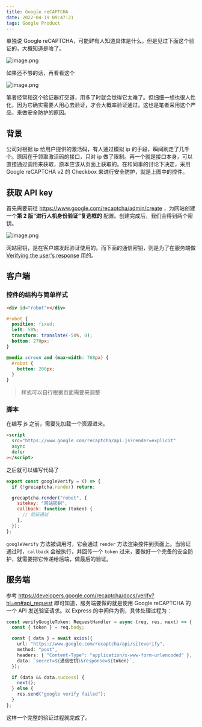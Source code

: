 ```yaml
---
title: Google reCAPTCHA
date: 2022-04-19 09:47:21
tags: Google Product
---
```


单独说 Google reCAPTCHA，可能鲜有人知道具体是什么。但是见过下面这个验证的，大概知道是啥了。

<!-- more -->

![image.png](https://p1-juejin.byteimg.com/tos-cn-i-k3u1fbpfcp/e287bfa863384be6b92145537fb30caf~tplv-k3u1fbpfcp-watermark.image?)

如果还不够的话，再看看这个

![image.png](https://p1-juejin.byteimg.com/tos-cn-i-k3u1fbpfcp/00308dbd84ad4a1a8be7236d756900a0~tplv-k3u1fbpfcp-watermark.image?)

笔者经常和这个验证器打交道，用多了时就会觉得它太难了。但细细一想也很人性化，因为它确实需要人用心去验证，才会大概率验证通过。这也是笔者采用这个产品，来做安全防护的原因。

## 背景

公司对根据 ip 给用户提供的激活码，有人通过模拟 ip 的手段，瞬间刷走了几千个。原因在于领取激活码的接口，只对 ip 做了限制。再一个就是接口本身，可以直接通过调用来获取，原本应该从页面上获取的。在和同事的讨论下决定，采用 Google reCAPTCHA v2 的 Checkbox 来进行安全防护，就是上图中的控件。

## 获取 API key

首先需要前往 https://www.google.com/recaptcha/admin/create ，为网站创建一个**第 2 版“进行人机身份验证”复选框的** 配置。创建完成后，我们会得到两个密钥。

![image.png](https://p6-juejin.byteimg.com/tos-cn-i-k3u1fbpfcp/1d9f6dbdce634470a8d058365177c0cb~tplv-k3u1fbpfcp-watermark.image?)

网站密钥，是在客户端发起验证使用的。而下面的通信密钥，则是为了在服务端做 [Verifying the user's response](https://developers.google.com/recaptcha/docs/verify?hl=en) 用的。

## 客户端

### 控件的结构与简单样式

```html
<div id="robot"></div>
```

```css
#robot {
  position: fixed;
  left: 50%;
  transform: translate(-50%, 0);
  bottom: 270px;
}

@media screen and (max-width: 768px) {
  #robot {
    bottom: 200px;
  }
}
```

> 样式可以自行根据页面需要来调整

### 脚本

在编写 js 之前，需要先加载一个资源进来。

```html
<script
  src="https://www.google.com/recaptcha/api.js?render=explicit"
  async
  defer
></script>
```

之后就可以编写代码了

```javascript
export const googleVerify = () => {
  if (!grecaptcha.render) return;

  grecaptcha.render("robot", {
    sitekey: "网站密钥",
    callback: function (token) {
      // 验证通过
    },
  });
};
```

`googleVerify` 方法被调用时，它会通过 `render` 方法渲染控件到页面上。当验证通过时，`callback` 会被执行，并回传一个 `token` 过来，要做好一个完备的安全防护，就需要把它传递给后端，做最后的验证。

## 服务端

参考 https://developers.google.com/recaptcha/docs/verify?hl=en#api_request 即可知道，服务端要做的就是使用 Google reCAPTCHA 的一个 API 发送验证请求。以 Express 的中间件为例，具体处理过程为：

```TypeScript
const verifyGoogleToken: RequestHandler = async (req, res, next) => {
  const { token } = req.body;

  const { data } = await axios({
    url: "https://www.google.com/recaptcha/api/siteverify",
    method: "post",
    headers: { "Content-Type": "application/x-www-form-urlencoded" },
    data: `secret=${通信密钥}&response=${token}`,
  });

  if (data && data.success) {
    next();
  } else {
    res.send("google verify failed");
  }
};

```

这样一个完整的验证过程就完成了。
